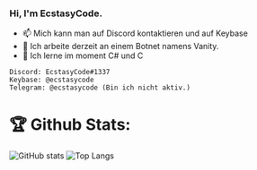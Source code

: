 ### Hi, I'm EcstasyCode. 
- 📫 Mich kann man auf Discord kontaktieren und auf Keybase
- 🔭 Ich arbeite derzeit an einem Botnet namens Vanity.
- 🌱 Ich lerne im moment C# und C
```
Discord: EcstasyCode#1337
Keybase: @ecstasycode
Telegram: @ecstasycode (Bin ich nicht aktiv.)
```

# 🏆 Github Stats:
![GitHub stats](https://github-readme-stats.vercel.app/api?username=ecstasycode&show_icons=true&theme=radial&layout=compact)
![Top Langs](https://github-readme-stats.vercel.app/api/top-langs/?username=ecstasycode&theme=radial&layout=compact)
